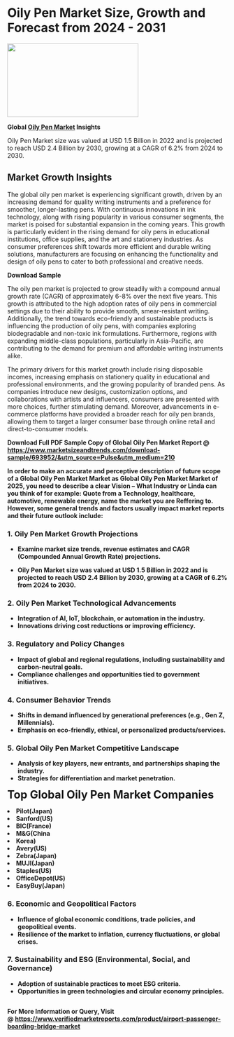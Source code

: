 <H1>Oily Pen Market Size, Growth and Forecast from 2024 - 2031</H1><img class="aligncenter size-medium wp-image-584254" src="https://thirdeyenews.in/wp-content/uploads/2024/09/Global-Market-Research-300x168.jpeg" alt="" width="300" height="168" /><p><strong>Global&nbsp;<a href="https://www.marketsizeandtrends.com/download-sample/693952/&amp;utm_source=Pulse&amp;utm_medium=210">Oily Pen Market</a> Insights</strong></p><p>Oily Pen Market size was valued at USD 1.5 Billion in 2022 and is projected to reach USD 2.4 Billion by 2030, growing at a CAGR of 6.2% from 2024 to 2030.</p><p><h2>Market Growth Insights</h2> <p>The global oily pen market is experiencing significant growth, driven by an increasing demand for quality writing instruments and a preference for smoother, longer-lasting pens. With continuous innovations in ink technology, along with rising popularity in various consumer segments, the market is poised for substantial expansion in the coming years. This growth is particularly evident in the rising demand for oily pens in educational institutions, office supplies, and the art and stationery industries. As consumer preferences shift towards more efficient and durable writing solutions, manufacturers are focusing on enhancing the functionality and design of oily pens to cater to both professional and creative needs.</p> <p><strong>Download Sample</strong></p> <p>The oily pen market is projected to grow steadily with a compound annual growth rate (CAGR) of approximately 6-8% over the next five years. This growth is attributed to the high adoption rates of oily pens in commercial settings due to their ability to provide smooth, smear-resistant writing. Additionally, the trend towards eco-friendly and sustainable products is influencing the production of oily pens, with companies exploring biodegradable and non-toxic ink formulations. Furthermore, regions with expanding middle-class populations, particularly in Asia-Pacific, are contributing to the demand for premium and affordable writing instruments alike.</p> <p>The primary drivers for this market growth include rising disposable incomes, increasing emphasis on stationery quality in educational and professional environments, and the growing popularity of branded pens. As companies introduce new designs, customization options, and collaborations with artists and influencers, consumers are presented with more choices, further stimulating demand. Moreover, advancements in e-commerce platforms have provided a broader reach for oily pen brands, allowing them to target a larger consumer base through online retail and direct-to-consumer models.</p> <p><strong></p><p><span class=""><strong>Download Full PDF Sample Copy of Global Oily Pen Market Report</strong> @ <a href="https://www.marketsizeandtrends.com/download-sample/693952/&amp;utm_source=Pulse&amp;utm_medium=210" target="_blank">https://www.marketsizeandtrends.com/download-sample/693952/&amp;utm_source=Pulse&amp;utm_medium=210</a></span></p><p>In order to make an accurate and perceptive description of future scope of a Global&nbsp;Oily Pen Market Market as Global&nbsp;Oily Pen Market Market of 2025, you need to describe a clear Vision &ndash; What Industry or Linda can you think of for example: Quote from a Technology, healthcare, automotive, renewable energy, name the market you are Reffering to. However, some general trends and factors usually impact market reports and their future outlook include:</p><h3>1.&nbsp;<strong>Oily Pen Market Growth Projections</strong></h3><ul><li>Examine market size trends, revenue estimates and CAGR (Compounded Annual Growth Rate) projections.</li><li><p>Oily Pen Market size was valued at USD 1.5 Billion in 2022 and is projected to reach USD 2.4 Billion by 2030, growing at a CAGR of 6.2% from 2024 to 2030.</p></li></ul><h3>2.&nbsp;<strong>Oily Pen Market Technological Advancements</strong></h3><ul><li>Integration of AI, IoT, blockchain, or automation in the industry.</li><li>Innovations driving cost reductions or improving efficiency.</li></ul><h3>3.&nbsp;<strong>Regulatory and Policy Changes</strong></h3><ul><li>Impact of global and regional regulations, including sustainability and carbon-neutral goals.</li><li>Compliance challenges and opportunities tied to government initiatives.</li></ul><h3>4.&nbsp;<strong>Consumer Behavior Trends</strong></h3><ul><li>Shifts in demand influenced by generational preferences (e.g., Gen Z, Millennials).</li><li>Emphasis on eco-friendly, ethical, or personalized products/services.</li></ul><h3>5.&nbsp;<strong>Global Oily Pen Market Competitive Landscape</strong></h3><ul><li>Analysis of key players, new entrants, and partnerships shaping the industry.</li><li>Strategies for differentiation and market penetration.</li></ul><p data-pm-slice="1 1 []"><span style="color: inherit; font-family: inherit; font-size: 25px;">Top Global Oily Pen Market Companies</span></p><div class="" data-test-id=""><p><li>Pilot(Japan)</li><li> Sanford(US)</li><li> BIC(France)</li><li> M&G(China</li><li>Korea)</li><li> Avery(US)</li><li> Zebra(Japan)</li><li> MUJI(Japan)</li><li> Staples(US)</li><li> OfficeDepot(US)</li><li> EasyBuy(Japan)</li></p></div><h3>6.&nbsp;<strong>Economic and Geopolitical Factors</strong></h3><ul><li>Influence of global economic conditions, trade policies, and geopolitical events.</li><li>Resilience of the market to inflation, currency fluctuations, or global crises.</li></ul><h3>7.&nbsp;<strong>Sustainability and ESG (Environmental, Social, and Governance)</strong></h3><ul><li>Adoption of sustainable practices to meet ESG criteria.</li><li>Opportunities in green technologies and circular economy principles.</li></ul><h2><strong style="font-size: 14px;">For More Information or Query, Visit @&nbsp;</strong><a style="background-color: #ffffff; font-size: 14px;" href="https://www.marketsizeandtrends.com/report/oily-pen-market/" target="_blank">https://www.verifiedmarketreports.com/product/airport-passenger-boarding-bridge-market</a></h2>
